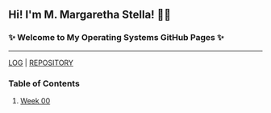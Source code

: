 ## Hi! I'm M. Margaretha Stella! 👋🏻
### ✨ Welcome to My Operating Systems GitHub Pages ✨
------------

[LOG](TXT/mylog.txt) | [REPOSITORY](https://github.com/margarethastellaa/os212)

### Table of Contents
1. [Week 00](w00.md)
